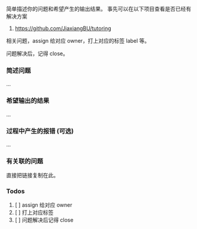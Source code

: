 简单描述你的问题和希望产生的输出结果。
事先可以在以下项目查看是否已经有解决方案

1. https://github.com/JiaxiangBU/tutoring

相关问题，assign 给对应 owner，打上对应的标签 label 等。

问题解决后，记得 close。

### 简述问题

...

### 希望输出的结果

...

### 过程中产生的报错 (可选)

...

### 有关联的问题

直接把链接复制在此。

### Todos

1. [ ] assign 给对应 owner
1. [ ] 打上对应标签
1. [ ] 问题解决后记得 close
